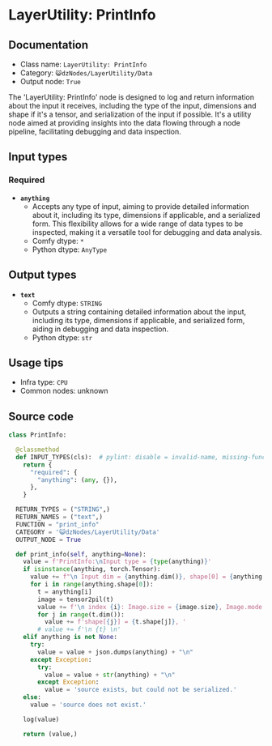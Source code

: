 # LayerUtility: PrintInfo
## Documentation
- Class name: `LayerUtility: PrintInfo`
- Category: `😺dzNodes/LayerUtility/Data`
- Output node: `True`

The 'LayerUtility: PrintInfo' node is designed to log and return information about the input it receives, including the type of the input, dimensions and shape if it's a tensor, and serialization of the input if possible. It's a utility node aimed at providing insights into the data flowing through a node pipeline, facilitating debugging and data inspection.
## Input types
### Required
- **`anything`**
    - Accepts any type of input, aiming to provide detailed information about it, including its type, dimensions if applicable, and a serialized form. This flexibility allows for a wide range of data types to be inspected, making it a versatile tool for debugging and data analysis.
    - Comfy dtype: `*`
    - Python dtype: `AnyType`
## Output types
- **`text`**
    - Comfy dtype: `STRING`
    - Outputs a string containing detailed information about the input, including its type, dimensions if applicable, and serialized form, aiding in debugging and data inspection.
    - Python dtype: `str`
## Usage tips
- Infra type: `CPU`
- Common nodes: unknown


## Source code
```python
class PrintInfo:

  @classmethod
  def INPUT_TYPES(cls):  # pylint: disable = invalid-name, missing-function-docstring
    return {
      "required": {
        "anything": (any, {}),
      },
    }

  RETURN_TYPES = ("STRING",)
  RETURN_NAMES = ("text",)
  FUNCTION = "print_info"
  CATEGORY = '😺dzNodes/LayerUtility/Data'
  OUTPUT_NODE = True

  def print_info(self, anything=None):
    value = f'PrintInfo:\nInput type = {type(anything)}'
    if isinstance(anything, torch.Tensor):
      value += f"\n Input dim = {anything.dim()}, shape[0] = {anything.shape[0]} \n"
      for i in range(anything.shape[0]):
        t = anything[i]
        image = tensor2pil(t)
        value += f'\n index {i}: Image.size = {image.size}, Image.mode = {image.mode}, dim = {t.dim()}, '
        for j in range(t.dim()):
          value += f'shape[{j}] = {t.shape[j]}, '
        # value += f'\n {t} \n'
    elif anything is not None:
      try:
        value = value + json.dumps(anything) + "\n"
      except Exception:
        try:
          value = value + str(anything) + "\n"
        except Exception:
          value = 'source exists, but could not be serialized.'
    else:
      value = 'source does not exist.'

    log(value)

    return (value,)

```
